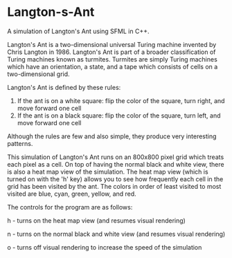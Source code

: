 # Langton-s-Ant
A simulation of Langton's Ant using SFML in C++.

Langton's Ant is a two-dimensional universal Turing machine invented by Chris Langton in 1986. Langton's Ant is part of a broader classification of Turing machines known as turmites. Turmites are simply Turing machines which have an orientation, a state, and a tape which consists of cells on a two-dimensional grid.

Langton's Ant is defined by these rules:

  1. If the ant is on a white square: flip the color of the square, turn right, and move forward one cell
  2. If the ant is on a black square: flip the color of the square, turn left, and move forward one cell
  
Although the rules are few and also simple, they produce very interesting patterns.

This simulation of Langton's Ant runs on an 800x800 pixel grid which treats each pixel as a cell. On top of having the normal black and white view, there is also a heat map view of the simulation. The heat map view (which is turned on with the 'h' key) allows you to see how frequently each cell in the grid has been visited by the ant. The colors in order of least visited to most visited are blue, cyan, green, yellow, and red.

The controls for the program are as follows:

  h - turns on the heat map view (and resumes visual rendering)
  
  n - turns on the normal black and white view (and resumes visual rendering)
  
  o - turns off visual rendering to increase the speed of the simulation
